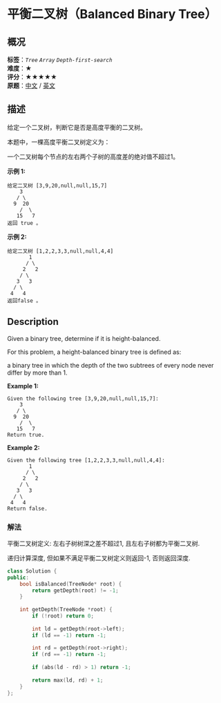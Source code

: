 # 平衡二叉树（Balanced Binary Tree）
## 概况
**标签**：*`Tree`*  *`Array`*  *`Depth-first-search`*<br>
**难度**：★<br>
**评分**：★★★★★<br>
**原题**：[中文](https://leetcode-cn.com/problems/balanced-binary-tree) / [英文](https://leetcode.com/problems/balanced-binary-tree)

## 描述
给定一个二叉树，判断它是否是高度平衡的二叉树。

本题中，一棵高度平衡二叉树定义为：

一个二叉树每个节点的左右两个子树的高度差的绝对值不超过1。

**示例 1:**
```
给定二叉树 [3,9,20,null,null,15,7]
    3
   / \
  9  20
    /  \
   15   7
返回 true 。
```

**示例 2:**
```
给定二叉树 [1,2,2,3,3,null,null,4,4]
       1
      / \
     2   2
    / \
   3   3
  / \
 4   4
返回false 。
```

## Description
Given a binary tree, determine if it is height-balanced.

For this problem, a height-balanced binary tree is defined as:

a binary tree in which the depth of the two subtrees of every node never differ by more than 1.

**Example 1:**
```
Given the following tree [3,9,20,null,null,15,7]:
    3
   / \
  9  20
    /  \
   15   7
Return true.
```

**Example 2:**
```
Given the following tree [1,2,2,3,3,null,null,4,4]:
       1
      / \
     2   2
    / \
   3   3
  / \
 4   4
Return false.
```


### 解法
平衡二叉树定义: 左右子树树深之差不超过1, 且左右子树都为平衡二叉树.

递归计算深度, 但如果不满足平衡二叉树定义则返回-1, 否则返回深度.
```c++
class Solution {
public:
    bool isBalanced(TreeNode* root) {
        return getDepth(root) != -1;
    }
    
    int getDepth(TreeNode *root) {
        if (!root) return 0;
        
        int ld = getDepth(root->left);
        if (ld == -1) return -1;
        
        int rd = getDepth(root->right);
        if (rd == -1) return -1;
        
        if (abs(ld - rd) > 1) return -1;
        
        return max(ld, rd) + 1;
    }
};
```